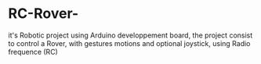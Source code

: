 # RC-Rover-
it's Robotic project using Arduino developpement board, the project consist to control a Rover, with gestures motions and optional joystick, using Radio frequence (RC) 
